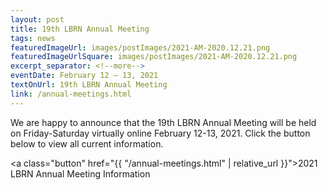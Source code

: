 ```yaml
---
layout: post
title: 19th LBRN Annual Meeting
tags: news
featuredImageUrl: images/postImages/2021-AM-2020.12.21.png
featuredImageUrlSquare: images/postImages/2021-AM-2020.12.21.png
excerpt_separator: <!--more-->
eventDate: February 12 — 13, 2021
textOnUrl: 19th LBRN Annual Meeting
link: /annual-meetings.html
---
```

<p>We are happy to announce that the 19th LBRN Annual Meeting will be held on Friday-Saturday virtually online February 12-13, 2021. <!--more-->Click the button below to view all current information.</p>
<p>

<a class="button" href="{{ "/annual-meetings.html" | relative_url }}">2021 LBRN Annual Meeting Information</a></p>
